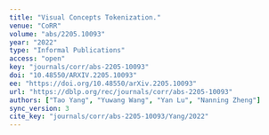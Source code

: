 ```yaml
---
title: "Visual Concepts Tokenization."
venue: "CoRR"
volume: "abs/2205.10093"
year: "2022"
type: "Informal Publications"
access: "open"
key: "journals/corr/abs-2205-10093"
doi: "10.48550/ARXIV.2205.10093"
ee: "https://doi.org/10.48550/arXiv.2205.10093"
url: "https://dblp.org/rec/journals/corr/abs-2205-10093"
authors: ["Tao Yang", "Yuwang Wang", "Yan Lu", "Nanning Zheng"]
sync_version: 3
cite_key: "journals/corr/abs-2205-10093/Yang/2022"
---
```

